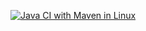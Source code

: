 [![Java CI with Maven in Linux](https://github.com/giamberinigiulia/github-ci-example/actions/workflows/maven.yml/badge.svg)](https://github.com/giamberinigiulia/github-ci-example/actions)
